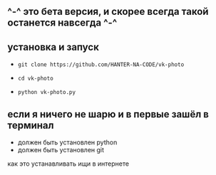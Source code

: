 ^-^ это бета версия, и скорее всегда такой останется навсегда ^-^
----
## установка и запуск
-     git clone https://github.com/HANTER-NA-CODE/vk-photo
-     cd vk-photo
-     python vk-photo.py
## если я ничего не шарю и в первые зашёл в терминал
- должен быть установлен python
- должен быть установлен git

как это устанавливать ищи в интернете

